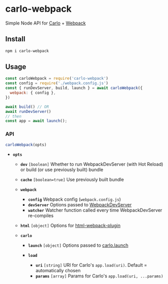 # carlo-webpack

Simple Node API for [Carlo] + [Webpack]

## Install

```sh
npm i carlo-webpack
```

## Usage

```js
const carloWebpack = require('carlo-webpack')
const config = require('./webpack.config.js')
const { runDevServer, build, launch } = await carloWebpack({
  webpack: { config },
})

await build() // OR
await runDevServer()
// then
const app = await launch();
```

### API

```js
carloWebpack(opts)
```

* **`opts`**

  * **`dev`** `[boolean]` Whether to run WebpackDevServer (with Hot Reload) or build (or use previously built) bundle

  * **`cache`** `[boolean=true]` Use previously built bundle

  * **`webpack`**

    * **`config`** Webpack config (`webpack.config.js`)
    * **`devServer`** Options passed to [WebpackDevServer]
    * **`watcher`** Watcher function called every time WebpackDevServer re-compiles

  * **`html`** `[object]` Options for [html-webpack-plugin]

  * **`carlo`**

    * **`launch`** `[object]` Options passed to [carlo.launch]

    * **`load`**

      * **`uri`** `[string]` URI for Carlo's `app.load(uri)`. Default = automatically chosen
      * **`params`** `[array]` Params for Carlo's `app.load(uri, ...params)`

[carlo]: https://github.com/GoogleChromeLabs/carlo
[Carlo's RPC API]: https://github.com/GoogleChromeLabs/carlo/blob/master/rpc/rpc.md
[webpack]: http://webpack.js.org
[carlo-rpc-simple]: https://github.com/laggingreflex/carlo-rpc-simple
[carlo.launch]: https://github.com/GoogleChromeLabs/carlo/blob/master/API.md#carlolaunchoptions
[html-webpack-plugin]: https://github.com/jantimon/html-webpack-plugin
[WebpackDevServer]: https://webpack.js.org/configuration/dev-server

